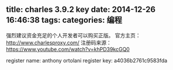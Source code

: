 title: charles 3.9.2 key
date: 2014-12-26 16:46:38
tags:
categories: 编程
---
强烈建议资金充足的个人开发者可以购买正版。
官方主页：http://www.charlesproxy.com/
注册码来源：https://www.youtube.com/watch?v=khPD39kcGQ0

register name:
anthony ortolani
register key:
a4036b2761c9583fda
